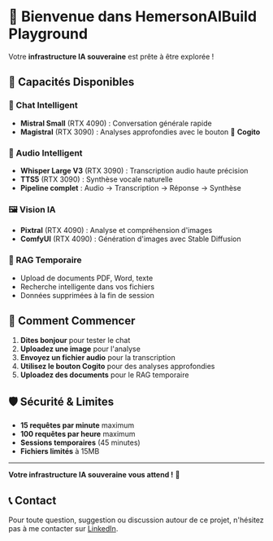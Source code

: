 # 🚀 Bienvenue dans HemersonAIBuild Playground

Votre **infrastructure IA souveraine** est prête à être explorée !

## 🎯 Capacités Disponibles

### 💬 Chat Intelligent
- **Mistral Small** (RTX 4090) : Conversation générale rapide
- **Magistral** (RTX 3090) : Analyses approfondies avec le bouton 🧠 **Cogito**

### 🎵 Audio Intelligent
- **Whisper Large V3** (RTX 3090) : Transcription audio haute précision
- **TTS5** (RTX 3090) : Synthèse vocale naturelle
- **Pipeline complet** : Audio → Transcription → Réponse → Synthèse

### 🖼️ Vision IA
- **Pixtral** (RTX 4090) : Analyse et compréhension d'images
- **ComfyUI** (RTX 4090) : Génération d'images avec Stable Diffusion

### 📄 RAG Temporaire
- Upload de documents PDF, Word, texte
- Recherche intelligente dans vos fichiers
- Données supprimées à la fin de session

## 🚀 Comment Commencer

1. **Dites bonjour** pour tester le chat
2. **Uploadez une image** pour l'analyse
3. **Envoyez un fichier audio** pour la transcription
4. **Utilisez le bouton Cogito** pour des analyses approfondies
5. **Uploadez des documents** pour le RAG temporaire

## 🛡️ Sécurité & Limites

- **15 requêtes par minute** maximum
- **100 requêtes par heure** maximum
- **Sessions temporaires** (45 minutes)
- **Fichiers limités** à 15MB

---


**Votre infrastructure IA souveraine vous attend !** 🚀



## 📞 Contact

Pour toute question, suggestion ou discussion autour de ce projet, n'hésitez pas à me contacter sur [LinkedIn](https://www.linkedin.com/in/hemersonkoffi/).
